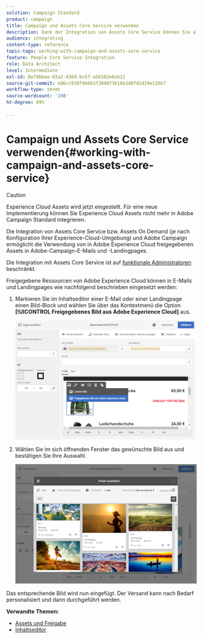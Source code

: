 ```yaml
---
solution: Campaign Standard
product: campaign
title: Campaign und Assets Core Service verwenden
description: Dank der Integration von Assets Core Service können Sie alle innerhalb von Adobe Experience Cloud geteilten Ressourcen in Ihren Nachrichten und Landingpages in Adobe Campaign verwenden.
audience: integrating
content-type: reference
topic-tags: working-with-campaign-and-assets-core-service
feature: People Core Service-Integration
role: Data Architect
level: Intermediate
exl-id: 0ef8bbae-03a2-4369-bc57-a56302e0ab21
source-git-commit: e86cc930f9b6b3f3990f3b16b3d8fd2d19e126b7
workflow-type: tm+mt
source-wordcount: '198'
ht-degree: 89%

---
```


# Campaign und Assets Core Service verwenden{#working-with-campaign-and-assets-core-service}

>[!CAUTION]
>
> Experience Cloud Assets wird jetzt eingestellt. Für eine neue Implementierung können Sie Experience Cloud Assets nicht mehr in Adobe Campaign Standard integrieren.

Die Integration von Assets Core Service bzw. Assets On Demand (je nach Konfiguration Ihrer Experience-Cloud-Umgebung) und Adobe Campaign ermöglicht die Verwendung von in Adobe Experience Cloud freigegebenen Assets in Adobe-Campaign-E-Mails und -Landingpages.

Die Integration mit Assets Core Service ist auf [funktionale Administratoren](../../administration/using/users-management.md#functional-administrators) beschränkt.

Freigegebene Ressourcen von Adobe Experience Cloud können in E-Mails und Landingpages wie nachfolgend beschrieben eingesetzt werden:

1. Markieren Sie im Inhaltseditor einer E-Mail oder einer Landingpage einen Bild-Block und wählen Sie über das Kontextmenü die Option **[!UICONTROL Freigegebenes Bild aus Adobe Experience Cloud]** aus.

   ![](assets/dam_insert_image_dce.png)

1. Wählen Sie im sich öffnenden Fenster das gewünschte Bild aus und bestätigen Sie Ihre Auswahl.

   ![](assets/dam_shared_image_selection.png)

Das entsprechende Bild wird nun eingefügt. Der Versand kann nach Bedarf personalisiert und dann durchgeführt werden.

**Verwandte Themen:**

* [Assets und Freigabe](https://experienceleague.adobe.com/docs/core-services/interface/assets/experience-cloud-assets.html?lang=de)
* [Inhaltseditor](../../designing/using/personalization.md#example-email-personalization)
